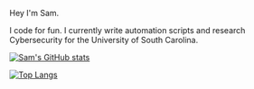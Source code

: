 Hey I'm Sam.

I code for fun. I currently write automation scripts and research Cybersecurity for the University of South Carolina.

[![Sam's GitHub stats](https://github-readme-stats.vercel.app/api?username=SUPERYELLOWBEAVER87&count_private=true&theme=radical)](https://github.com/SUPERYELLOWBEAVER87/github-readme-stats)

[![Top Langs](https://github-readme-stats.vercel.app/api/top-langs/?username=SUPERYELLOWBEAVER87&layout=compact&theme=radical)](https://github.com/SUPERYELLOWBEAVER87/github-readme-stats)
